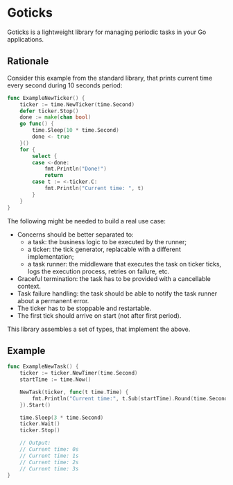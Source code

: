 # Goticks

Goticks is a lightweight library for managing periodic tasks in your Go applications.

## Rationale

Consider this example from the standard library, that prints current time every second during 10 seconds period:

```go
func ExampleNewTicker() {
	ticker := time.NewTicker(time.Second)
	defer ticker.Stop()
	done := make(chan bool)
	go func() {
		time.Sleep(10 * time.Second)
		done <- true
	}()
	for {
		select {
		case <-done:
			fmt.Println("Done!")
			return
		case t := <-ticker.C:
			fmt.Println("Current time: ", t)
		}
	}
}
```

The following might be needed to build a real use case:

- Concerns should be better separated to:
  - a task: the business logic to be executed by the runner;
  - a ticker: the tick generator, replacable with a different implementation;
  - a task runner: the middleware that executes the task on ticker ticks, logs the execution
    process, retries on failure, etc.
- Graceful termination: the task has to be provided with a cancellable context.
- Task failure handling: the task should be able to notify the task runner about a permanent error.
- The ticker has to be stoppable and restartable.
- The first tick should arrive on start (not after first period).

This library assembles a set of types, that implement the above.

## Example

```go
func ExampleNewTask() {
	ticker := ticker.NewTimer(time.Second)
	startTime := time.Now()

	NewTask(ticker, func(t time.Time) {
		fmt.Println("Current time:", t.Sub(startTime).Round(time.Second))
	}).Start()

	time.Sleep(3 * time.Second)
	ticker.Wait()
	ticker.Stop()

	// Output:
	// Current time: 0s
	// Current time: 1s
	// Current time: 2s
	// Current time: 3s
}
```
